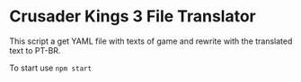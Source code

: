 # Crusader Kings 3 File Translator

This script a get YAML file with texts of game and rewrite with the translated text to PT-BR.

To start use `npm start` 
